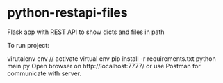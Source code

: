 # python-restapi-files

Flask app with REST API to show dicts and files in path

To run project:

virutalenv env
// activate virtual env
pip install -r requirements.txt
python main.py
Open browser on http://localhost:7777/ or use Postman for communicate with server.

